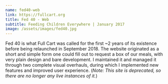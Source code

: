 ```yaml
---
name: fed40-web
link: https://fullcart.org
title: Fed 40 - Web
subtitle: Feeding Children Everywhere | January 2017
image: /assets/images/fed40.jpg
---
```

Fed 40 is what Full Cart was called for the first ~2 years of its existence before being
relaunched in September 2018. The website originated as a short and simple form one could fill out to
request a box of our meals, with very plain design and bare development. I maintained it and managed it
through two complete visual overhauls, during which I implemented new features and improved user
experience. (<i>Note: This site is deprecated, so there are
  no longer any live instances of it.</i>)